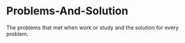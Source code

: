 # Problems-And-Solution
The problems that met when work or study and the solution for every problem.
